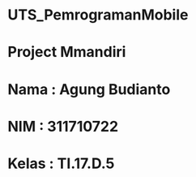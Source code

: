 # UTS_PemrogramanMobile
# Project Mmandiri
# Nama : Agung Budianto
# NIM : 311710722
# Kelas : TI.17.D.5
